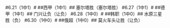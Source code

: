 #6.21（1中1）#
##西甲（1中1）##
塞尔塔胜（塞尔塔胜）
#6.27（1中1）#
##德甲（1中1）##
门兴让负（让负）
#6.28（1中0）#
##韩职（1中0）##
水原三星胜（负）
#6.30（1中0）#
##俄超（1中0）##
莫火车头让胜（让负）